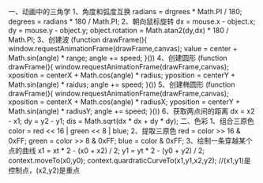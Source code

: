 一、动画中的三角学
    1、角度和弧度互换
        radians = drgrees * Math.PI / 180;
        degrees = radians * 180 / Math.PI;
    2、朝向鼠标旋转
        dx = mouse.x - object.x;
        dy = mouse.y - object.y;
        object.rotation = Math.atan2(dy,dx) * 180 / Math.PI;
    3、创建波
        (function drawFrame(){
            window.requestAnimationFrame(drawFrame,canvas);
            value = center + Math.sin(angle) * range;
            angle += speed;
        }())
    4、创建圆形
        (function drawFrame(){
            window.requestAnimationFrame(drawFrame,canvas);
            xposition = centerX + Math.cos(angle) * radius;
            yposition = centerY + Math.sin(angle) * raidus;
            angle += speed;
        }())
    5、创建椭圆形
        (function drawFrame(){
            window.requestAnimationFrame(drawFrame,canvas);
            xposition = centerX + Math.cos(angle) * radiusX;
            yposition = centerY + Math.sin(angle) * radiusY;
            angle += speed;
        }())
    6、获取两点间的距离
        dx = x2 - x1;
        dy = y2 - y1;
        dis = Math.sqrt(dx * dx + dy * dy);
二、色彩
    1、组合三原色
        color = red << 16 | green << 8 | blue;
    2、提取三原色
        red = color >> 16 & 0xFF;
        green = color >> 8 & 0xFF;
        blue = color & 0xFF;
    3、绘制一条穿越某个点的曲线
        x1 = xt * 2 - (x0 + x2) / 2;
        y1 = yt * 2 - (y0 + y2) / 2;
        context.moveTo(x0,y0);
        context.quardraticCurveTo(x1,y1,x2,y2);
        //(x1,y1)是控制点，(x2,y2)是重点
